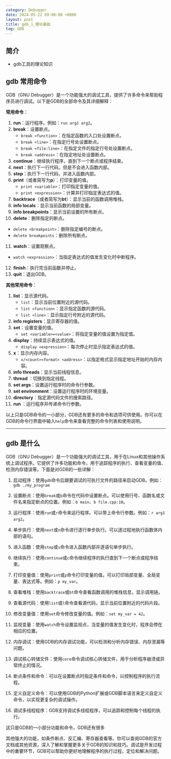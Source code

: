```yaml
---
category: Debugger
date: 2024-05-22 09:00:00 +0800
layout: post
title: gdb_1_理论基础
tag: GDB
---
```

## 简介

+ gdb工具的理论知识

## gdb 常用命令

GDB（GNU Debugger）是一个功能强大的调试工具，提供了许多命令来帮助程序员进行调试。以下是GDB的全部命令及其详细解释：

**常用命令**：

1. **run**：运行程序。例如：`run arg1 arg2`。
2. **break**：设置断点。
   - `break <function>`：在指定函数的入口处设置断点。
   - `break <line>`：在指定行号处设置断点。
   - `break <file:line>`：在指定文件的指定行号处设置断点。
   - `break <address>`：在指定地址处设置断点。
3. **continue**：继续执行程序，直到下一个断点或程序结束。
4. **next**：执行下一行代码，但是不会进入函数内部。
5. **step**：执行下一行代码，并进入函数内部。
6. **print**（或者简写为**p**）：打印变量的值。
   - `print <variable>`：打印指定变量的值。
   - `print <expression>`：计算并打印指定表达式的值。
7. **backtrace**（或者简写为**bt**）：显示当前的函数调用堆栈。
8. **info locals**：显示当前函数的局部变量。
9. **info breakpoints**：显示当前设置的所有断点。
10. **delete**：删除指定的断点。
   - `delete <breakpoint>`：删除指定编号的断点。
   - `delete breakpoints`：删除所有断点。
11. **watch**：设置观察点。
   - `watch <expression>`：当指定表达式的值发生变化时中断程序。
12. **finish**：执行完当前函数并停止。
13. **quit**：退出GDB。

**其他常用命令**：

1. **list**：显示源代码。
   - `list`：显示当前位置附近的源代码。
   - `list <function>`：显示指定函数的源代码。
   - `list <line>`：显示指定行号附近的源代码。
2. **info registers**：显示寄存器的值。
3. **set**：设置变量的值。
   - `set <variable>=<value>`：将指定变量的值设置为指定值。
4. **display**：持续显示表达式的值。
   - `display <expression>`：每次停止时显示指定表达式的值。
5. **x**：显示内存内容。
   - `x/<count><format> <address>`：以指定格式显示指定地址开始的内存内容。
6. **info threads**：显示当前线程信息。
7. **thread <thread-id>**：切换到指定线程。
8. **set args**：设置运行程序时的命令行参数。
9. **set environment**：设置运行程序时的环境变量。
10. **directory**：指定源代码文件的搜索路径。
11. **run <args>**：运行程序并传递命令行参数。

以上只是GDB命令的一小部分，GDB还有更多的命令和选项可供使用。你可以在GDB的命令行界面中输入`help`命令来查看完整的命令列表和使用说明。

---

## gdb 是什么

GDB（GNU Debugger）是一个功能强大的调试工具，用于在Linux和其他操作系统上调试程序。它提供了许多功能和命令，用于追踪程序的执行、查看变量的值、检测内存错误等。下面是对GDB的一些详解：

1. 启动程序：使用`gdb`命令后跟要调试的可执行文件的路径来启动GDB。例如：`gdb ./my_program`

2. 设置断点：使用`break`或`b`命令在代码中设置断点。可以使用行号、函数名或文件名来指定断点的位置。例如：`b main`、`b file.cpp:10`。

3. 运行程序：使用`run`或`r`命令来运行程序。可以带上命令行参数。例如：`r arg1 arg2`。

4. 单步执行：使用`next`或`n`命令进行逐行单步执行。可以逐过程地执行函数体内部的语句。

5. 进入函数：使用`step`或`s`命令进入函数内部并逐语句单步执行。

6. 继续执行：使用`continue`或`c`命令继续程序的执行直到下一个断点或程序结束。

7. 打印变量值：使用`print`或`p`命令打印变量的值。可以打印局部变量、全局变量、表达式等。例如：`p my_var`。

8. 查看堆栈：使用`backtrace`或`bt`命令查看函数调用的堆栈信息，显示调用链。

9. 查看源代码：使用`list`或`l`命令查看源代码，显示当前位置附近的代码片段。

10. 修改变量值：使用`set`命令修改变量的值。例如：`set my_var = 42`。

11. 监视变量：使用`watch`命令设置监视点，当变量的值发生变化时，程序会停在相应的位置。

12. 内存调试：使用GDB的内存调试功能，可以检测和分析内存错误、内存泄漏等问题。

13. 调试核心转储文件：使用`core`命令调试核心转储文件，用于分析程序崩溃或异常终止的情况。

14. 断点条件和命令：可以在设置断点时指定条件和命令，以控制程序的执行流程。

15. 定义自定义命令：可以使用GDB的Python扩展或GDB脚本语言来定义自定义命令，以实现更复杂的调试操作。

16. 调试多线程程序：GDB支持调试多线程程序，可以追踪和控制每个线程的执行。

这只是GDB的一小部分功能和命令，GDB还有很多

其他强大的功能，如条件断点、反汇编、寄存器查看等。你可以查阅GDB的官方文档或其他资源，深入了解和掌握更多关于GDB的知识和技巧。调试是开发过程中的重要环节，GDB可以帮助你更好地理解程序的执行过程，定位和解决问题。